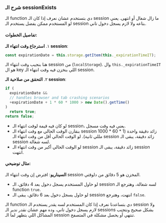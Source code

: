 ### شرح الـ sessionExists

الـ function دي بتستخدم عشان نعرف إذا كان الـ session ما زال شغال أو انتهى. يعني لو المستخدم ممكن يفضل يستخدم الـ session بتاعه ولا لازم يسجل دخول تاني.

#### تفاصيل الخطوات:

١. **استرجاع وقت انتهاء الـ session**:
   ```typescript
   const expirationDate = this.storage.getItem(this._expirationTimeIT);
   ```
هنا بنجيب وقت انتهاء الـ session من (`localStorage`). وال `this._expirationTimeIT` هو ال key اللي بنخزن فيه وقت انتهاء الـ session.

٢. **التحقق من صلاحية الـ session**:
   ```typescript
   if (
     expirationDate &&
     // handles browser and tab crashing scenarios
     +expirationDate + 1 * 60 * 1000 > new Date().getTime()
   )
     return true;
   return false;
   ```
   - لو كان فيه قيمة لوقت انتهاء الـ session، يعني فيه وقت مسجل.
   - بنقارن الوقت الحالي مع وقت انتهاء الـ session زائد دقيقة واحدة (1 * 60 * 1000 مللي ثانية). لو الوقت الحالي أقل من وقت انتهاء الـ session زائد دقيقة، يبقى الـ session لسه شغالة.
   - لو الوقت الحالي أكبر من وقت انتهاء الـ session زائد دقيقة، يبقى الـ session انتهت.

#### مثال توضيحي:

**السيناريو**: افترض إن وقت انتهاء الـ session المخزن هو 5 دقائق من دلوقتي.
  - لو حاول المستخدم يسجل دخول بعد 4 دقائق، الـ session لسه شغالة، وهترجع الـ function `true`.
  - لو حاول يسجل دخول بعد 6 دقائق، يبقى الـ session انتهت، وهترجع `false`.


الـ function دي بتساعدنا نعرف إذا كان المستخدم لسه يقدر يستخدم الـ session ولا لازم يسجل دخول تاني، وده مهم عشان نقدر ندير الـ sessions بشكل صحيح ونتجنب المشاكل اللي بتظهر لما الـ session تنتهي أو يحصل مشكلة في المتصفح.
